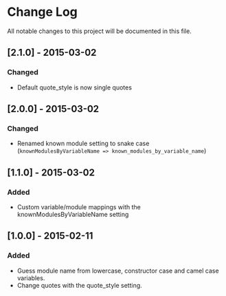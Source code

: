# Change Log

All notable changes to this project will be documented in this file.

## [2.1.0] - 2015-03-02
### Changed

- Default quote_style is now single quotes

## [2.0.0] - 2015-03-02
### Changed

- Renamed known module setting to snake case (`knownModulesByVariableName => known_modules_by_variable_name`)

## [1.1.0] - 2015-03-02
### Added

- Custom variable/module mappings with the knownModulesByVariableName setting

## [1.0.0] - 2015-02-11
### Added

- Guess module name from lowercase, constructor case and camel case variables.
- Change quotes with the quote_style setting.
